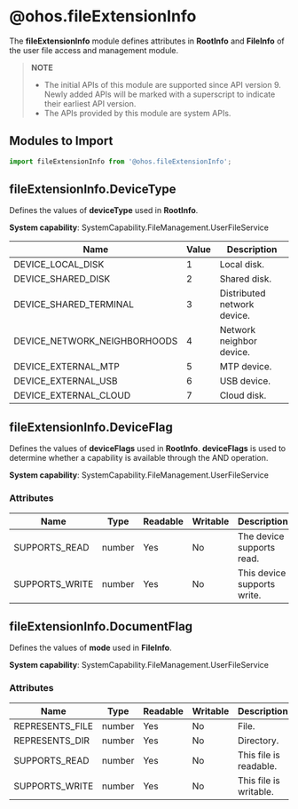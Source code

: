 # @ohos.fileExtensionInfo

The **fileExtensionInfo** module defines attributes in **RootInfo** and **FileInfo** of the user file access and management module.

>**NOTE**
>
>- The initial APIs of this module are supported since API version 9. Newly added APIs will be marked with a superscript to indicate their earliest API version.
>- The APIs provided by this module are system APIs.

## Modules to Import

```js
import fileExtensionInfo from '@ohos.fileExtensionInfo';
```

## fileExtensionInfo.DeviceType

Defines the values of **deviceType** used in **RootInfo**.

**System capability**: SystemCapability.FileManagement.UserFileService

| Name| Value| Description|
| ----- | ------ | ------ |
| DEVICE_LOCAL_DISK | 1 | Local disk.|
| DEVICE_SHARED_DISK | 2 | Shared disk.|
| DEVICE_SHARED_TERMINAL | 3 | Distributed network device.|
| DEVICE_NETWORK_NEIGHBORHOODS | 4 | Network neighbor device.|
| DEVICE_EXTERNAL_MTP | 5 | MTP device.|
| DEVICE_EXTERNAL_USB | 6 | USB device.|
| DEVICE_EXTERNAL_CLOUD | 7 | Cloud disk.|

## fileExtensionInfo.DeviceFlag

Defines the values of **deviceFlags** used in **RootInfo**. **deviceFlags** is used to determine whether a capability is available through the AND operation.

**System capability**: SystemCapability.FileManagement.UserFileService

### Attributes

  | Name| Type  | Readable| Writable| Description    |
  | ------ | ------ | ---- | ---- | -------- |
  | SUPPORTS_READ   | number | Yes  | No  | The device supports read.|
  | SUPPORTS_WRITE   | number | Yes  | No  | This device supports write.|

## fileExtensionInfo.DocumentFlag

Defines the values of **mode** used in **FileInfo**.

**System capability**: SystemCapability.FileManagement.UserFileService

### Attributes

  | Name| Type  | Readable| Writable| Description    |
  | ------ | ------ | ---- | ---- | -------- |
  | REPRESENTS_FILE   | number | Yes  | No  | File.|
  | REPRESENTS_DIR   | number | Yes  | No  | Directory.|
  | SUPPORTS_READ   | number | Yes  | No  | This file is readable.|
  | SUPPORTS_WRITE   | number | Yes  | No  | This file is writable.|
